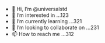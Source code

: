 - 👋 Hi, I’m @universalstd
- 👀 I’m interested in ...123
- 🌱 I’m currently learning ...321
- 💞️ I’m looking to collaborate on ...231
- 📫 How to reach me ...312

<!---
universalstd/universalstd is a ✨ special ✨ repository because its `README.md` (this file) appears on your GitHub profile.
You can click the Preview link to take a look at your changes.
--->
